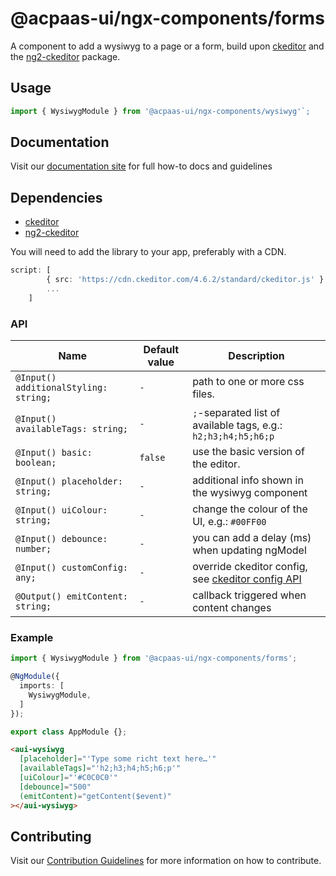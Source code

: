 # @acpaas-ui/ngx-components/forms

A component to add a wysiwyg to a page or a form, build upon [ckeditor](https://ckeditor.com) and the [ng2-ckeditor](https://github.com/chymz/ng2-ckeditor) package.

## Usage

```typescript
import { WysiwygModule } from '@acpaas-ui/ngx-components/wysiwyg'`;
```

## Documentation

Visit our [documentation site](https://acpaas-ui.digipolis.be/) for full how-to docs and guidelines

## Dependencies
* [ckeditor](https://ckeditor.com)
* [ng2-ckeditor](https://github.com/chymz/ng2-ckeditor)

You will need to add the library to your app, preferably with a CDN.

```typescript
script: [
        { src: 'https://cdn.ckeditor.com/4.6.2/standard/ckeditor.js' },
        ...
    ]
```

### API

| Name        | Default value | Description |
| ----------- | ------ | -------------------------- |
| `@Input() additionalStyling: string;` | `-` | path to one or more css files.|
| `@Input() availableTags: string;` | `-` | `;`-separated list of available tags, e.g.: `h2;h3;h4;h5;h6;p`|
| `@Input() basic: boolean;` | `false` | use the basic version of the editor.|
| `@Input() placeholder: string;` | `-` | additional info shown in the wysiwyg component|
| `@Input() uiColour: string;` | `-` | change the colour of the UI, e.g.: `#00FF00`|
| `@Input() debounce: number;` | `-` | you can add a delay (ms) when updating ngModel|
| `@Input() customConfig: any;` | `-` | override ckeditor config, see [ckeditor config API](https://ckeditor.com/docs/ckeditor4/latest/api/CKEDITOR_config.html)|
| `@Output() emitContent: string;` | `-` | callback triggered when content changes|

### Example

```typescript
import { WysiwygModule } from '@acpaas-ui/ngx-components/forms';

@NgModule({
  imports: [
    WysiwygModule,
  ]
});

export class AppModule {};
```

```html
<aui-wysiwyg
  [placeholder]="'Type some richt text here…'"
  [availableTags]="'h2;h3;h4;h5;h6;p'"
  [uiColour]="'#C0C0C0'"
  [debounce]="500"
  (emitContent)="getContent($event)"
></aui-wysiwyg>
```

## Contributing

Visit our [Contribution Guidelines](../../../../../CONTRIBUTING.md) for more information on how to contribute.
